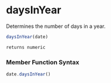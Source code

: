 # daysInYear

 Determines the number of days in a year.

```javascript
daysInYear(date)
```

```javascript
returns numeric
```
### Member Function Syntax

```javascript
date.daysInYear()
```
